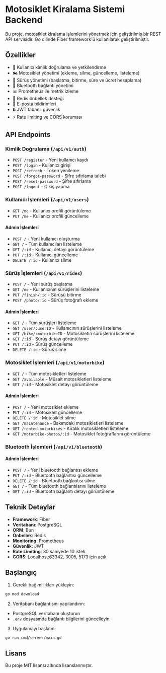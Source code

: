 # Motosiklet Kiralama Sistemi Backend

Bu proje, motosiklet kiralama işlemlerini yönetmek için geliştirilmiş bir REST API servisidir. Go dilinde Fiber framework'ü kullanılarak geliştirilmiştir.

## Özellikler

- 🔐 Kullanıcı kimlik doğrulama ve yetkilendirme
- 🏍️ Motosiklet yönetimi (ekleme, silme, güncelleme, listeleme)
- 🚦 Sürüş yönetimi (başlatma, bitirme, süre ve ücret hesaplama)
- 📱 Bluetooth bağlantı yönetimi
- 📊 Prometheus ile metrik izleme
- 🔄 Redis önbellek desteği
- 📧 E-posta bildirimleri
- 🔒 JWT tabanlı güvenlik
- ⚡ Rate limiting ve CORS koruması

## API Endpoints

### Kimlik Doğrulama (`/api/v1/auth`)
- `POST /register` - Yeni kullanıcı kaydı
- `POST /login` - Kullanıcı girişi
- `POST /refresh` - Token yenileme
- `POST /forgot-password` - Şifre sıfırlama talebi
- `POST /reset-password` - Şifre sıfırlama
- `POST /logout` - Çıkış yapma

### Kullanıcı İşlemleri (`/api/v1/users`)
- `GET /me` - Kullanıcı profili görüntüleme
- `PUT /me` - Kullanıcı profili güncelleme

#### Admin İşlemleri
- `POST /` - Yeni kullanıcı oluşturma
- `GET /` - Tüm kullanıcıları listeleme
- `GET /:id` - Kullanıcı detayı görüntüleme
- `PUT /:id` - Kullanıcı güncelleme
- `DELETE /:id` - Kullanıcı silme

### Sürüş İşlemleri (`/api/v1/rides`)
- `POST /` - Yeni sürüş başlatma
- `GET /me` - Kullanıcının sürüşlerini listeleme
- `PUT /finish/:id` - Sürüşü bitirme
- `POST /photo/:id` - Sürüş fotoğrafı ekleme

#### Admin İşlemleri
- `GET /` - Tüm sürüşleri listeleme
- `GET /user/:userID` - Kullanıcının sürüşlerini listeleme
- `GET /bike/:motorbikeID` - Motosikletin sürüşlerini listeleme
- `GET /:id` - Sürüş detayı görüntüleme
- `PUT /:id` - Sürüş güncelleme
- `DELETE /:id` - Sürüş silme

### Motosiklet İşlemleri (`/api/v1/motorbike`)
- `GET /` - Tüm motosikletleri listeleme
- `GET /available` - Müsait motosikletleri listeleme
- `GET /:id` - Motosiklet detayı görüntüleme

#### Admin İşlemleri
- `POST /` - Yeni motosiklet ekleme
- `PUT /:id` - Motosiklet güncelleme
- `DELETE /:id` - Motosiklet silme
- `GET /maintenance` - Bakımdaki motosikletleri listeleme
- `GET /rented-motorbikes` - Kiralık motosikletleri listeleme
- `GET /motorbike-photos/:id` - Motosiklet fotoğraflarını görüntüleme

### Bluetooth İşlemleri (`/api/v1/bluetooth`)
#### Admin İşlemleri
- `POST /` - Yeni bluetooth bağlantısı ekleme
- `PUT /:id` - Bluetooth bağlantısı güncelleme
- `DELETE /:id` - Bluetooth bağlantısı silme
- `GET /` - Tüm bluetooth bağlantılarını listeleme
- `GET /:id` - Bluetooth bağlantı detayı görüntüleme

## Teknik Detaylar

- **Framework**: Fiber
- **Veritabanı**: PostgreSQL
- **ORM**: Bun
- **Önbellek**: Redis
- **Monitoring**: Prometheus
- **Güvenlik**: JWT
- **Rate Limiting**: 30 saniyede 10 istek
- **CORS**: Localhost:63342, 3005, 5173 için açık

## Başlangıç

1. Gerekli bağımlılıkları yükleyin:
```bash
go mod download
```

2. Veritabanı bağlantısını yapılandırın:
- PostgreSQL veritabanı oluşturun
- `.env` dosyasında bağlantı bilgilerini güncelleyin

3. Uygulamayı başlatın:
```bash
go run cmd/server/main.go
```

## Lisans

Bu proje MIT lisansı altında lisanslanmıştır. 
